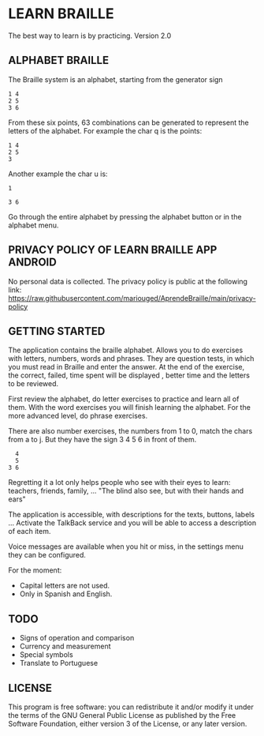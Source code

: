 # LEARN BRAILLE

The best way to learn is by practicing.
Version 2.0

## ALPHABET BRAILLE
The Braille system is an alphabet, starting from the generator sign
```
1 4
2 5
3 6
```

From these six points, 63 combinations can be generated to represent the letters of the alphabet.
For example the char q is the points:
```
1 4
2 5
3
```

Another example the char u is:
```
1

3 6
```
Go through the entire alphabet by pressing the alphabet button or in the alphabet menu.

## PRIVACY POLICY OF LEARN BRAILLE APP ANDROID
No personal data is collected.
The privacy policy is public at the following link: https://raw.githubusercontent.com/mariouged/AprendeBraille/main/privacy-policy

## GETTING STARTED
The application contains the braille alphabet.
Allows you to do exercises with letters, numbers, words and phrases.
They are question tests, in which you must read in Braille and enter the answer.
At the end of the exercise, the correct, failed, time spent will be displayed
, better time and the letters to be reviewed.

First review the alphabet, do letter exercises to practice and learn all of them.
With the word exercises you will finish learning the alphabet.
For the more advanced level, do phrase exercises.

There are also number exercises, the numbers from 1 to 0, match the chars from a to j.
But they have the sign 3 4 5 6 in front of them.
```
  4
  5
3 6
```

Regretting it a lot only helps people who see with their eyes to learn: teachers, friends, family, ...
"The blind also see, but with their hands and ears"

The application is accessible, with descriptions for the texts, buttons, labels ...
Activate the TalkBack service and you will be able to access a description of each item.

Voice messages are available when you hit or miss, in the settings menu they can be configured.

For the moment:
- Capital letters are not used.
- Only in Spanish and English.

## TODO
- Signs of operation and comparison
- Currency and measurement
- Special symbols
- Translate to Portuguese

## LICENSE
This program is free software: you can redistribute it and/or modify
it under the terms of the GNU General Public License as published by
the Free Software Foundation, either version 3 of the License, or
any later version.
